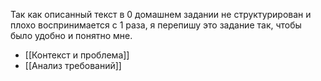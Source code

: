 Так как описанный текст в 0 домашнем задании не структурирован и плохо воспринимается с 1 раза, я перепишу это задание так, чтобы было удобно и понятно мне.

- [[Контекст и проблема]]
- [[Анализ требований]]
